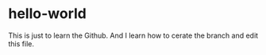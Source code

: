 # hello-world
This is just to learn the Github.
And I learn how to cerate the branch and edit this file.
